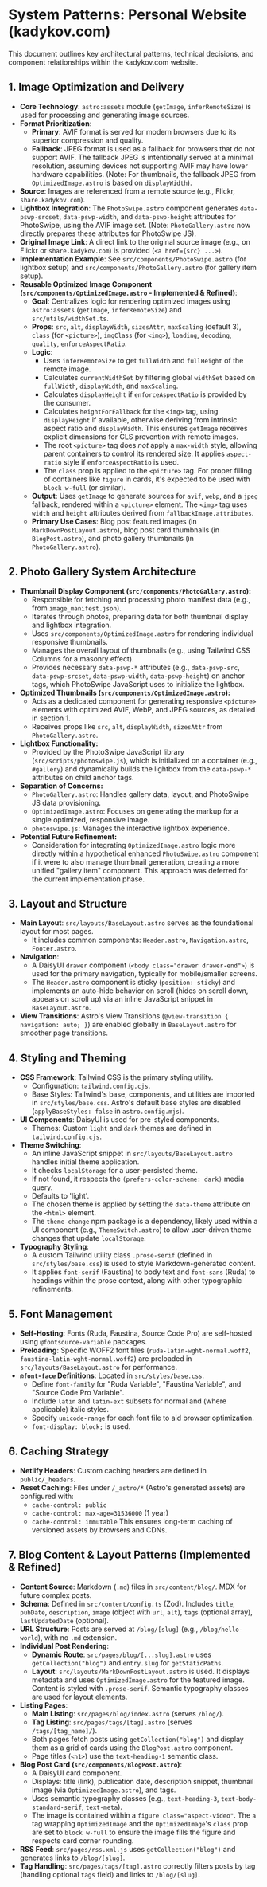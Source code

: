 # System Patterns: Personal Website (kadykov.com)

This document outlines key architectural patterns, technical decisions, and component relationships within the kadykov.com website.

## 1. Image Optimization and Delivery
-   **Core Technology**: `astro:assets` module (`getImage`, `inferRemoteSize`) is used for processing and generating image sources.
-   **Format Prioritization**:
    *   **Primary**: AVIF format is served for modern browsers due to its superior compression and quality.
    *   **Fallback**: JPEG format is used as a fallback for browsers that do not support AVIF. The fallback JPEG is intentionally served at a minimal resolution, assuming devices not supporting AVIF may have lower hardware capabilities. (Note: For thumbnails, the fallback JPEG from `OptimizedImage.astro` is based on `displayWidth`).
-   **Source**: Images are referenced from a remote source (e.g., Flickr, `share.kadykov.com`).
-   **Lightbox Integration**: The `PhotoSwipe.astro` component generates `data-pswp-srcset`, `data-pswp-width`, and `data-pswp-height` attributes for PhotoSwipe, using the AVIF image set. (Note: `PhotoGallery.astro` now directly prepares these attributes for PhotoSwipe JS).
-   **Original Image Link**: A direct link to the original source image (e.g., on Flickr or `share.kadykov.com`) is provided (`<a href={src} ...>`).
-   **Implementation Example**: See `src/components/PhotoSwipe.astro` (for lightbox setup) and `src/components/PhotoGallery.astro` (for gallery item setup).
-   **Reusable Optimized Image Component (`src/components/OptimizedImage.astro` - Implemented & Refined)**:
    *   **Goal**: Centralizes logic for rendering optimized images using `astro:assets` (`getImage`, `inferRemoteSize`) and `src/utils/widthSet.ts`.
    *   **Props**: `src`, `alt`, `displayWidth`, `sizesAttr`, `maxScaling` (default 3), `class` (for `<picture>`), `imgClass` (for `<img>`), `loading`, `decoding`, `quality`, `enforceAspectRatio`.
    *   **Logic**:
        *   Uses `inferRemoteSize` to get `fullWidth` and `fullHeight` of the remote image.
        *   Calculates `currentWidthSet` by filtering global `widthSet` based on `fullWidth`, `displayWidth`, and `maxScaling`.
        *   Calculates `displayHeight` if `enforceAspectRatio` is provided by the consumer.
        *   Calculates `heightForFallback` for the `<img>` tag, using `displayHeight` if available, otherwise deriving from intrinsic aspect ratio and `displayWidth`. This ensures `getImage` receives explicit dimensions for CLS prevention with remote images.
        *   The root `<picture>` tag does *not* apply a `max-width` style, allowing parent containers to control its rendered size. It applies `aspect-ratio` style if `enforceAspectRatio` is used.
        *   The `class` prop is applied to the `<picture>` tag. For proper filling of containers like `figure` in cards, it's expected to be used with `block w-full` (or similar).
    *   **Output**: Uses `getImage` to generate sources for `avif`, `webp`, and a `jpeg` fallback, rendered within a `<picture>` element. The `<img>` tag uses `width` and `height` attributes derived from `fallbackImage.attributes`.
    *   **Primary Use Cases**: Blog post featured images (in `MarkDownPostLayout.astro`), blog post card thumbnails (in `BlogPost.astro`), and photo gallery thumbnails (in `PhotoGallery.astro`).

## 2. Photo Gallery System Architecture
-   **Thumbnail Display Component (`src/components/PhotoGallery.astro`):**
    *   Responsible for fetching and processing photo manifest data (e.g., from `image_manifest.json`).
    *   Iterates through photos, preparing data for both thumbnail display and lightbox integration.
    *   Uses `src/components/OptimizedImage.astro` for rendering individual responsive thumbnails.
    *   Manages the overall layout of thumbnails (e.g., using Tailwind CSS Columns for a masonry effect).
    *   Provides necessary `data-pswp-*` attributes (e.g., `data-pswp-src`, `data-pswp-srcset`, `data-pswp-width`, `data-pswp-height`) on anchor tags, which PhotoSwipe JavaScript uses to initialize the lightbox.
-   **Optimized Thumbnails (`src/components/OptimizedImage.astro`):**
    *   Acts as a dedicated component for generating responsive `<picture>` elements with optimized AVIF, WebP, and JPEG sources, as detailed in section 1.
    *   Receives props like `src`, `alt`, `displayWidth`, `sizesAttr` from `PhotoGallery.astro`.
-   **Lightbox Functionality:**
    *   Provided by the PhotoSwipe JavaScript library (`src/scripts/photoswipe.js`), which is initialized on a container (e.g., `#gallery`) and dynamically builds the lightbox from the `data-pswp-*` attributes on child anchor tags.
-   **Separation of Concerns:**
    *   `PhotoGallery.astro`: Handles gallery data, layout, and PhotoSwipe JS data provisioning.
    *   `OptimizedImage.astro`: Focuses on generating the markup for a single optimized, responsive image.
    *   `photoswipe.js`: Manages the interactive lightbox experience.
-   **Potential Future Refinement:**
    *   Consideration for integrating `OptimizedImage.astro` logic more directly within a hypothetical enhanced `PhotoSwipe.astro` component if it were to also manage thumbnail generation, creating a more unified "gallery item" component. This approach was deferred for the current implementation phase.

## 3. Layout and Structure
-   **Main Layout**: `src/layouts/BaseLayout.astro` serves as the foundational layout for most pages.
    *   It includes common components: `Header.astro`, `Navigation.astro`, `Footer.astro`.
-   **Navigation**:
    *   A DaisyUI `drawer` component (`<body class="drawer drawer-end">`) is used for the primary navigation, typically for mobile/smaller screens.
    *   The `Header.astro` component is sticky (`position: sticky`) and implements an auto-hide behavior on scroll (hides on scroll down, appears on scroll up) via an inline JavaScript snippet in `BaseLayout.astro`.
-   **View Transitions**: Astro's View Transitions (`@view-transition { navigation: auto; }`) are enabled globally in `BaseLayout.astro` for smoother page transitions.

## 4. Styling and Theming
-   **CSS Framework**: Tailwind CSS is the primary styling utility.
    *   Configuration: `tailwind.config.cjs`.
    *   Base Styles: Tailwind's base, components, and utilities are imported in `src/styles/base.css`. Astro's default base styles are disabled (`applyBaseStyles: false` in `astro.config.mjs`).
-   **UI Components**: DaisyUI is used for pre-styled components.
    *   Themes: Custom `light` and `dark` themes are defined in `tailwind.config.cjs`.
-   **Theme Switching**:
    *   An inline JavaScript snippet in `src/layouts/BaseLayout.astro` handles initial theme application.
    *   It checks `localStorage` for a user-persisted theme.
    *   If not found, it respects the `(prefers-color-scheme: dark)` media query.
    *   Defaults to 'light'.
    *   The chosen theme is applied by setting the `data-theme` attribute on the `<html>` element.
    *   The `theme-change` npm package is a dependency, likely used within a UI component (e.g., `ThemeSwitch.astro`) to allow user-driven theme changes that update `localStorage`.
-   **Typography Styling**:
    *   A custom Tailwind utility class `.prose-serif` (defined in `src/styles/base.css`) is used to style Markdown-generated content.
    *   It applies `font-serif` (Faustina) to body text and `font-sans` (Ruda) to headings within the prose context, along with other typographic refinements.

## 5. Font Management
-   **Self-Hosting**: Fonts (Ruda, Faustina, Source Code Pro) are self-hosted using `@fontsource-variable` packages.
-   **Preloading**: Specific WOFF2 font files (`ruda-latin-wght-normal.woff2`, `faustina-latin-wght-normal.woff2`) are preloaded in `src/layouts/BaseLayout.astro` for performance.
-   **`@font-face` Definitions**: Located in `src/styles/base.css`.
    *   Define `font-family` for "Ruda Variable", "Faustina Variable", and "Source Code Pro Variable".
    *   Include `latin` and `latin-ext` subsets for normal and (where applicable) italic styles.
    *   Specify `unicode-range` for each font file to aid browser optimization.
    *   `font-display: block;` is used.

## 6. Caching Strategy
-   **Netlify Headers**: Custom caching headers are defined in `public/_headers`.
-   **Asset Caching**: Files under `/_astro/*` (Astro's generated assets) are configured with:
    *   `cache-control: public`
    *   `cache-control: max-age=31536000` (1 year)
    *   `cache-control: immutable`
    This ensures long-term caching of versioned assets by browsers and CDNs.

## 7. Blog Content & Layout Patterns (Implemented & Refined)
-   **Content Source**: Markdown (`.md`) files in `src/content/blog/`. MDX for future complex posts.
-   **Schema**: Defined in `src/content/config.ts` (Zod). Includes `title`, `pubDate`, `description`, `image` (object with `url`, `alt`), `tags` (optional array), `lastUpdatedDate` (optional).
-   **URL Structure**: Posts are served at `/blog/[slug]` (e.g., `/blog/hello-world`), with no `.md` extension.
-   **Individual Post Rendering**:
    *   **Dynamic Route**: `src/pages/blog/[...slug].astro` uses `getCollection("blog")` and `entry.slug` for `getStaticPaths`.
    *   **Layout**: `src/layouts/MarkDownPostLayout.astro` is used. It displays metadata and uses `OptimizedImage.astro` for the featured image. Content is styled with `.prose-serif`. Semantic typography classes are used for layout elements.
-   **Listing Pages**:
    *   **Main Listing**: `src/pages/blog/index.astro` (serves `/blog/`).
    *   **Tag Listing**: `src/pages/tags/[tag].astro` (serves `/tags/[tag_name]/`).
    *   Both pages fetch posts using `getCollection("blog")` and display them as a grid of cards using the `BlogPost.astro` component.
    *   Page titles (`<h1>`) use the `text-heading-1` semantic class.
-   **Blog Post Card (`src/components/BlogPost.astro`)**:
    *   A DaisyUI card component.
    *   Displays: title (link), publication date, description snippet, thumbnail image (via `OptimizedImage.astro`), and tags.
    *   Uses semantic typography classes (e.g., `text-heading-3`, `text-body-standard-serif`, `text-meta`).
    *   The image is contained within a `figure class="aspect-video"`. The `a` tag wrapping `OptimizedImage` and the `OptimizedImage`'s `class` prop are set to `block w-full` to ensure the image fills the figure and respects card corner rounding.
-   **RSS Feed**: `src/pages/rss.xml.js` uses `getCollection("blog")` and generates links to `/blog/[slug]`.
-   **Tag Handling**: `src/pages/tags/[tag].astro` correctly filters posts by tag (handling optional `tags` field) and links to `/blog/[slug]`.
